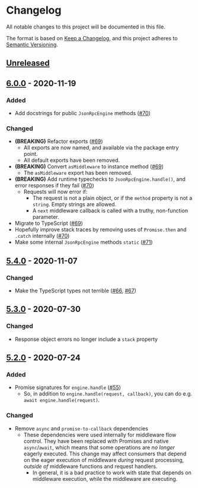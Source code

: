 # Changelog

All notable changes to this project will be documented in this file.

The format is based on [Keep a Changelog](https://keepachangelog.com/en/1.0.0/),
and this project adheres to [Semantic Versioning](https://semver.org/spec/v2.0.0.html).

## [Unreleased]

## [6.0.0] - 2020-11-19

### Added

- Add docstrings for public `JsonRpcEngine` methods ([#70](https://github.com/MetaMask/json-rpc-engine/pull/70))

### Changed

- **(BREAKING)** Refactor exports ([#69](https://github.com/MetaMask/json-rpc-engine/pull/69))
  - All exports are now named, and available via the package entry point.
  - All default exports have been removed.
- **(BREAKING)** Convert `asMiddleware` to instance method ([#69](https://github.com/MetaMask/json-rpc-engine/pull/69))
  - The `asMiddleware` export has been removed.
- **(BREAKING)** Add runtime typechecks to `JsonRpcEngine.handle()`, and error responses if they fail ([#70](https://github.com/MetaMask/json-rpc-engine/pull/70))
  - Requests will now error if:
    - The request is not a plain object, or if the `method` property is not a `string`. Empty strings are allowed.
    - A `next` middleware callback is called with a truthy, non-function parameter.
- Migrate to TypeScript ([#69](https://github.com/MetaMask/json-rpc-engine/pull/69))
- Hopefully improve stack traces by removing uses of `Promise.then` and `.catch` internally ([#70](https://github.com/MetaMask/json-rpc-engine/pull/70))
- Make some internal `JsonRpcEngine` methods `static` ([#71](https://github.com/MetaMask/json-rpc-engine/pull/71))

## [5.4.0] - 2020-11-07

### Changed

- Make the TypeScript types not terrible ([#66](https://github.com/MetaMask/json-rpc-engine/pull/66), [#67](https://github.com/MetaMask/json-rpc-engine/pull/67))

## [5.3.0] - 2020-07-30

### Changed

- Response object errors no longer include a `stack` property

## [5.2.0] - 2020-07-24

### Added

- Promise signatures for `engine.handle` ([#55](https://github.com/MetaMask/json-rpc-engine/pull/55))
  - So, in addition to `engine.handle(request, callback)`, you can do e.g. `await engine.handle(request)`.

### Changed

- Remove `async` and `promise-to-callback` dependencies
  - These dependencies were used internally for middleware flow control.
  They have been replaced with Promises and native `async`/`await`, which means that some operations are _no longer_ eagerly executed.
  This change may affect consumers that depend on the eager execution of middleware _during_ request processing, _outside of_ middleware functions and request handlers.
    - In general, it is a bad practice to work with state that depends on middleware execution, while the middleware are executing.

[Unreleased]:https://github.com/MetaMask/json-rpc-engine/compare/v6.0.0...HEAD
[6.0.0]:https://github.com/MetaMask/json-rpc-engine/compare/v5.4.0...v6.0.0
[5.4.0]:https://github.com/MetaMask/json-rpc-engine/compare/v5.3.0...v5.4.0
[5.3.0]:https://github.com/MetaMask/json-rpc-engine/compare/v5.2.0...v5.3.0
[5.2.0]:https://github.com/MetaMask/json-rpc-engine/compare/v5.1.8...v5.2.0
[5.1.8]:https://github.com/MetaMask/json-rpc-engine/compare/v5.1.6...v5.1.8
[5.1.6]:https://github.com/MetaMask/json-rpc-engine/compare/v5.1.5...v5.1.6
[5.1.5]:https://github.com/MetaMask/json-rpc-engine/compare/v5.1.4...v5.1.5
[5.1.4]:https://github.com/MetaMask/json-rpc-engine/compare/v5.1.3...v5.1.4
[5.1.3]:https://github.com/MetaMask/json-rpc-engine/compare/v5.1.1...v5.1.3
[5.1.1]:https://github.com/MetaMask/json-rpc-engine/compare/v5.1.0...v5.1.1
[5.1.0]:https://github.com/MetaMask/json-rpc-engine/compare/v5.0.0...v5.1.0
[5.0.0]:https://github.com/MetaMask/json-rpc-engine/compare/v4.0.0...v5.0.0
